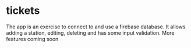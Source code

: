 # tickets

The app is an exercise to connect to and use a firebase database. It allows adding a station, editing, deleting and has some input validation.
More features coming soon
